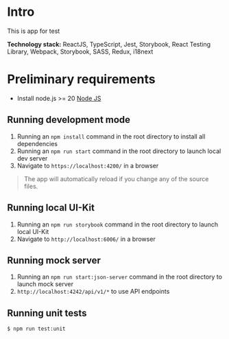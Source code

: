 # Intro

This is app for test

**Technology stack:** ReactJS, TypeScript, Jest, Storybook, React Testing Library, Webpack, Storybook, SASS, Redux, i18next

# Preliminary requirements
* Install node.js >= 20 [Node JS](https://nodejs.org/en/download/)

## Running development mode
1. Running an ```npm install``` command in the root directory to install all dependencies
2. Running an ```npm run start``` command in the root directory to launch local dev server
3. Navigate to ```https://localhost:4200/``` in a browser

> The app will automatically reload if you change any of the source files.

## Running local UI-Kit
1. Running an ```npm run storybook``` command in the root directory to launch local UI-Kit
2. Navigate to ```http://localhost:6006/``` in a browser

## Running mock server
1. Running an ```npm run start:json-server``` command in the root directory to launch mock server
2. ```http://localhost:4242/api/v1/*``` to use API endpoints

## Running unit tests

```bash
$ npm run test:unit
```
